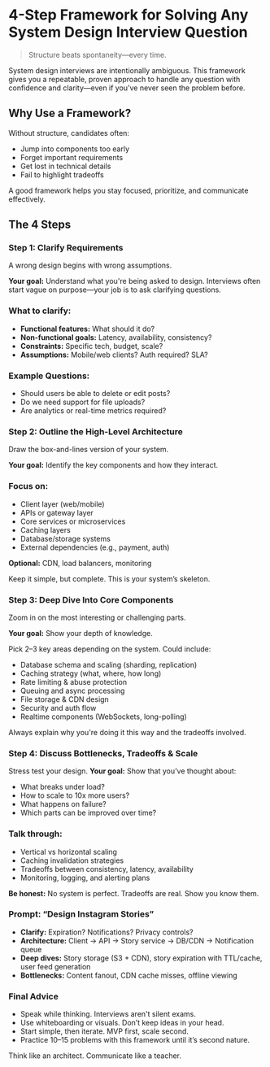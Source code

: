 # 4-Step Framework for Solving Any System Design Interview Question
> Structure beats spontaneity—every time.

System design interviews are intentionally ambiguous. This framework gives you a repeatable, proven approach to handle any question with confidence and clarity—even if you’ve never seen the problem before.

## Why Use a Framework?
Without structure, candidates often:
- Jump into components too early
- Forget important requirements
- Get lost in technical details
- Fail to highlight tradeoffs

A good framework helps you stay focused, prioritize, and communicate effectively.

## The 4 Steps
### Step 1: Clarify Requirements
A wrong design begins with wrong assumptions.

**Your goal:** Understand what you're being asked to design. Interviews often start vague on purpose—your job is to ask clarifying questions.

### What to clarify:
- **Functional features:** What should it do?
- **Non-functional goals:** Latency, availability, consistency?
- **Constraints:** Specific tech, budget, scale?
- **Assumptions:** Mobile/web clients? Auth required? SLA?

### Example Questions:
- Should users be able to delete or edit posts?
- Do we need support for file uploads?
- Are analytics or real-time metrics required?

### Step 2: Outline the High-Level Architecture
Draw the box-and-lines version of your system.

**Your goal:** Identify the key components and how they interact.

### Focus on:
- Client layer (web/mobile)
- APIs or gateway layer
- Core services or microservices
- Caching layers
- Database/storage systems
- External dependencies (e.g., payment, auth)

**Optional:** CDN, load balancers, monitoring

Keep it simple, but complete. This is your system’s skeleton.

### Step 3: Deep Dive Into Core Components
Zoom in on the most interesting or challenging parts.

**Your goal:** Show your depth of knowledge.

Pick 2–3 key areas depending on the system. Could include:
- Database schema and scaling (sharding, replication)
- Caching strategy (what, where, how long)
- Rate limiting & abuse protection
- Queuing and async processing
- File storage & CDN design
- Security and auth flow
- Realtime components (WebSockets, long-polling)

Always explain why you're doing it this way and the tradeoffs involved.

### Step 4: Discuss Bottlenecks, Tradeoffs & Scale
Stress test your design.
**Your goal:** Show that you’ve thought about:
- What breaks under load?
- How to scale to 10x more users?
- What happens on failure?
- Which parts can be improved over time?

### Talk through:
- Vertical vs horizontal scaling
- Caching invalidation strategies
- Tradeoffs between consistency, latency, availability
- Monitoring, logging, and alerting plans

**Be honest:** No system is perfect. Tradeoffs are real. Show you know them.

### Prompt: “Design Instagram Stories”
- **Clarify:** Expiration? Notifications? Privacy controls?
- **Architecture:** Client → API → Story service → DB/CDN → Notification queue
- **Deep dives:** Story storage (S3 + CDN), story expiration with TTL/cache, user feed generation
- **Bottlenecks:** Content fanout, CDN cache misses, offline viewing

### Final Advice
- Speak while thinking. Interviews aren't silent exams.
- Use whiteboarding or visuals. Don’t keep ideas in your head.
- Start simple, then iterate. MVP first, scale second.
- Practice 10–15 problems with this framework until it’s second nature.

Think like an architect. Communicate like a teacher.
